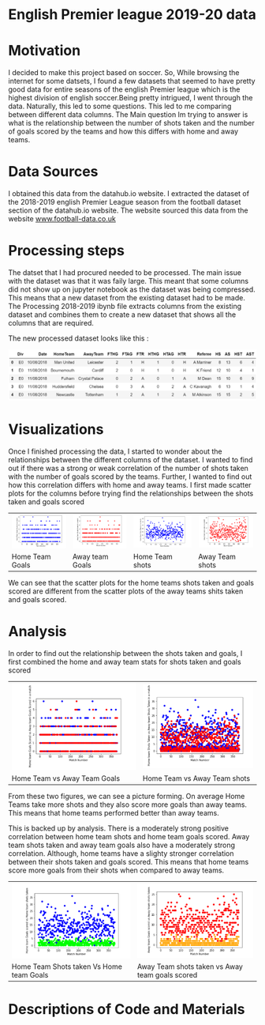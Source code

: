 # English Premier league 2019-20 data 

# Motivation
I decided to make this project based on soccer. So, While browsing the internet for some datsets, I found a few datasets that seemed to have pretty good data for entire seasons of the english Premier league which is the highest division of english soccer.Being pretty intrigued, I went through the data. Naturally, this led to some questions. This led to me comparing between different data columns. The Main question Im trying to answer is what is the relationship between the number of shots taken and the number of goals scored by the teams and how this differs with home and away teams.

# Data Sources
I obtained this data from the datahub.io website. I extracted the dataset of the 2018-2019 english Premier League season from the football dataset section of the datahub.io website. The website sourced this data from the website www.football-data.co.uk

# Processing steps 
The datset that I had procured needed to be processed. The main issue with the dataset was that it was faily large. This meant that some columns did not show up on jupyter notebook as the dataset was being compressed. This means that a new dataset from the existing dataset had to be made. The Processing 2018-2019 ibynb file extracts columns from the existing dataset and combines them to create a new dataset that shows all the columns that are required.

The new processed dataset looks like this :

![Snippet of new processed dataset](https://raw.githubusercontent.com/rithvikvarma12/Data-115-personal-dataset-project/main/processing%20data.PNG)

# Visualizations
Once I finished processing the data, I started to wonder about the relationships between the different columns of the dataset. I wanted to find out if there was a strong or weak correlation of the number of shots taken with the number of goals scored by the teams. Further, I wanted to find out how this correlation differs with home and away teams.
I first made scatter plots for the columns before trying find the relationships between the shots taken and goals scored

<table>
  <tr><td><img src="https://raw.githubusercontent.com/rithvikvarma12/Data-115-personal-dataset-project/main/FTHG.PNG"></td><td><img src="https://raw.githubusercontent.com/rithvikvarma12/Data-115-personal-dataset-project/main/FTAG.PNG"></td><td><img src="https://raw.githubusercontent.com/rithvikvarma12/Data-115-personal-dataset-project/main/HS.PNG"></td><td><img src="https://raw.githubusercontent.com/rithvikvarma12/Data-115-personal-dataset-project/main/AS.PNG"></td></tr>
   <tr><td>Home Team Goals</td><td>Away team Goals</td><td>Home Team shots</td><td>Away Team shots</td></tr>
  </table>
  
   We can see that the scatter plots for the home teams shots taken and goals scored are different from the scatter plots of the away teams shits taken and goals scored.
   
# Analysis
In order to find out the relationship between the shots taken and goals, I first combined the home and away team stats for shots taken and goals scored 

<table>
  <tr><td><img src="https://raw.githubusercontent.com/rithvikvarma12/Data-115-personal-dataset-project/main/FTHG%20VS%20FTAG.PNG"></td><td><img src="https://github.com/rithvikvarma12/Data-115-personal-dataset-project/blob/main/HS%20VS%20AS.PNG"></td></tr>
   <tr><td>Home Team vs Away Team Goals</td><td>Home Team vs Away Team shots</td></tr>
  </table>

From these two figures, we can see a picture forming. On average Home Teams take more shots and they also score more goals than away teams. This means that home teams performed better than away teams.

This is backed up by analysis. There is a moderately strong positive correlation between home team shots and home team goals scored. Away team shots taken and away team goals also have a moderately strong correlation. Although, home teams have a slighty stronger correlation between their shots taken and goals scored. This means that home teams score more goals from their shots when compared to away teams.

<table>
  <tr><td><img src="https://raw.githubusercontent.com/rithvikvarma12/Data-115-personal-dataset-project/main/FTHG%20VS%20HS.PNG"></td><td><img src="https://raw.githubusercontent.com/rithvikvarma12/Data-115-personal-dataset-project/main/FTAG%20VS%20AS.PNG"></td></tr>
   <tr><td>Home Team Shots taken Vs Home team Goals</td><td> Away Team shots taken vs Away team goals scored</td></tr>
  </table>




# Descriptions of Code and Materials
